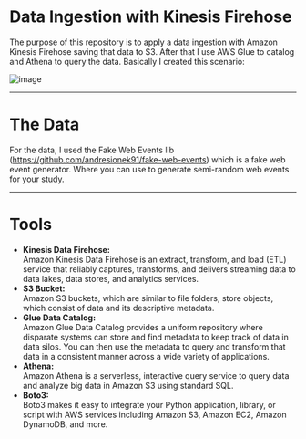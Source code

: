 # Data Ingestion with Kinesis Firehose

The purpose of this repository is to apply a data ingestion with Amazon Kinesis Firehose saving that data to S3. After that I use AWS Glue to catalog and Athena to query the data.
Basically I created this scenario:

![image](https://user-images.githubusercontent.com/32557663/202899919-ab26e7ae-3459-476e-8e94-3327e338fd5b.png)

---
# The Data

For the data, I used the Fake Web Events lib (https://github.com/andresionek91/fake-web-events) which is a fake web event generator. Where you can use to generate semi-random web events for your study.

---
# Tools

 * **Kinesis Data Firehose:** <br>
  Amazon Kinesis Data Firehose is an extract, transform, and load (ETL) service that reliably captures, transforms, and delivers streaming data to data lakes, data stores, and analytics services.
 * **S3 Bucket:** <br>
   Amazon S3 buckets, which are similar to file folders, store objects, which consist of data and its descriptive metadata.
 * **Glue Data Catalog:** <br>
   Amazon Glue Data Catalog provides a uniform repository where disparate systems can store and find metadata to keep track of data in data silos. You can then use the metadata to query and transform that data in a consistent manner across a wide variety of applications.
 * **Athena:** <br>
  Amazon Athena is a serverless, interactive query service to query data and analyze big data in Amazon S3 using standard SQL.
 * **Boto3:** <br>
  Boto3 makes it easy to integrate your Python application, library, or script with AWS services including Amazon S3, Amazon EC2, Amazon DynamoDB, and more.
